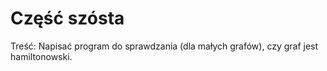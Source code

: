 # Część szósta
Treść: Napisać program do sprawdzania (dla małych grafów), czy graf jest hamiltonowski.
